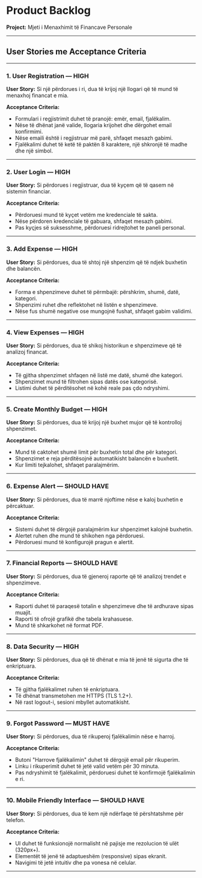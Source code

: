 # Product Backlog

**Project:** Mjeti i Menaxhimit të Financave Personale

---

## User Stories me Acceptance Criteria

---

### 1. User Registration — HIGH

**User Story:**
Si një përdorues i ri, dua të krijoj një llogari që të mund të menaxhoj financat e mia.

**Acceptance Criteria:**
- Formulari i regjistrimit duhet të pranojë: emër, email, fjalëkalim.
- Nëse të dhënat janë valide, llogaria krijohet dhe dërgohet email konfirmimi.
- Nëse emaili është i regjistruar më parë, shfaqet mesazh gabimi.
- Fjalëkalimi duhet të ketë të paktën 8 karaktere, një shkronjë të madhe dhe një simbol.

---

### 2. User Login — HIGH

**User Story:**
Si përdorues i regjistruar, dua të kyçem që të qasem në sistemin financiar.

**Acceptance Criteria:**
- Përdoruesi mund të kyçet vetëm me kredenciale të sakta.
- Nëse përdoren kredenciale të gabuara, shfaqet mesazh gabimi.
- Pas kyçjes së suksesshme, përdoruesi ridrejtohet te paneli personal.

---

### 3. Add Expense — HIGH

**User Story:**
Si përdorues, dua të shtoj një shpenzim që të ndjek buxhetin dhe balancën.

**Acceptance Criteria:**
- Forma e shpenzimeve duhet të përmbajë: përshkrim, shumë, datë, kategori.
- Shpenzimi ruhet dhe reflektohet në listën e shpenzimeve.
- Nëse fus shumë negative ose mungojnë fushat, shfaqet gabim validimi.

---

### 4. View Expenses — HIGH

**User Story:**
Si përdorues, dua të shikoj historikun e shpenzimeve që të analizoj financat.

**Acceptance Criteria:**
- Të gjitha shpenzimet shfaqen në listë me datë, shumë dhe kategori.
- Shpenzimet mund të filtrohen sipas datës ose kategorisë.
- Listimi duhet të përditësohet në kohë reale pas çdo ndryshimi.

---

### 5. Create Monthly Budget — HIGH

**User Story:**
Si përdorues, dua të krijoj një buxhet mujor që të kontrolloj shpenzimet.

**Acceptance Criteria:**
- Mund të caktohet shumë limit për buxhetin total dhe për kategori.
- Shpenzimet e reja përditësojnë automatikisht balancën e buxhetit.
- Kur limiti tejkalohet, shfaqet paralajmërim.

---

### 6. Expense Alert — SHOULD HAVE

**User Story:**
Si përdorues, dua të marrë njoftime nëse e kaloj buxhetin e përcaktuar.

**Acceptance Criteria:**
- Sistemi duhet të dërgojë paralajmërim kur shpenzimet kalojnë buxhetin.
- Alertet ruhen dhe mund të shikohen nga përdoruesi.
- Përdoruesi mund të konfigurojë pragun e alertit.

---

### 7. Financial Reports — SHOULD HAVE

**User Story:**
Si përdorues, dua të gjeneroj raporte që të analizoj trendet e shpenzimeve.

**Acceptance Criteria:**
- Raporti duhet të paraqesë totalin e shpenzimeve dhe të ardhurave sipas muajit.
- Raporti të ofrojë grafikë dhe tabela krahasuese.
- Mund të shkarkohet në format PDF.

---

### 8. Data Security — HIGH

**User Story:**
Si përdorues, dua që të dhënat e mia të jenë të sigurta dhe të enkriptuara.

**Acceptance Criteria:**
- Të gjitha fjalëkalimet ruhen të enkriptuara.
- Të dhënat transmetohen me HTTPS (TLS 1.2+).
- Në rast logout-i, sesioni mbyllet automatikisht.

---

### 9. Forgot Password — MUST HAVE

**User Story:**
Si përdorues, dua të rikuperoj fjalëkalimin nëse e harroj.

**Acceptance Criteria:**
- Butoni "Harrove fjalëkalimin" duhet të dërgojë email për rikuperim.
- Linku i rikuperimit duhet të jetë valid vetëm për 30 minuta.
- Pas ndryshimit të fjalëkalimit, përdoruesi duhet të konfirmojë fjalëkalimin e ri.

---

### 10. Mobile Friendly Interface — SHOULD HAVE

**User Story:**
Si përdorues, dua të kem një ndërfaqe të përshtatshme për telefon.

**Acceptance Criteria:**
- UI duhet të funksionojë normalisht në pajisje me rezolucion të ulët (320px+).
- Elementët të jenë të adaptueshëm (responsive) sipas ekranit.
- Navigimi të jetë intuitiv dhe pa vonesa në celular.

---

